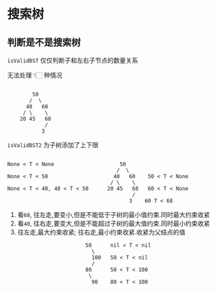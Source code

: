 # 搜索树

## 判断是不是搜索树

`isValidBST` 仅仅判断子和左右子节点的数量关系

无法处理 👇🏻 种情况
```

        50
       /  \
      40   60
     / \    \
    20 45   68
            /
           3
```

`isValidBST2` 为子树添加了上下限


```

None < T < None                     50
                                   /  \
None < T < 50                     40   60    50 < T < None
                                 / \    \
None < T < 40, 40 < T < 50      20 45   68   60 < T < None
                                        /
                                       3    60 T < 68
```

1. 看`68`, 往左走,要变小,但是不能低于子树的最小值约束.同时最大约束收紧
2. 看`40`, 往右走,要变大,但是不能超过子树的最大值约束.同时最小约束收紧
3. 往左走,最大约束收紧; 往右走,最小约束收紧.收紧为父结点的值


```
                         50      nil < T < nil
                           \
                           100   50 < T < nil
                           /
                         80      50 < T < 100
                          \
                           90    80 < T < 100
```

